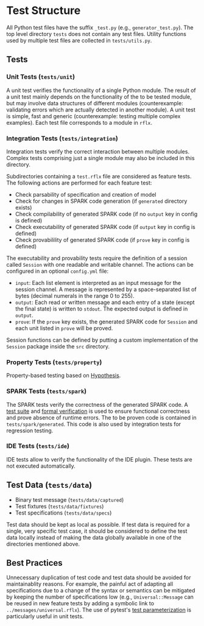 # Test Structure

All Python test files have the suffix `_test.py` (e.g., `generator_test.py`). The top level directory `tests` does not contain any test files. Utility functions used by multiple test files are collected in `tests/utils.py`.

## Tests

### Unit Tests (`tests/unit`)

A unit test verifies the functionality of a single Python module. The result of a unit test mainly depends on the functionality of the to be tested module, but may involve data structures of different modules (counterexample: validating errors which are actually detected in another module). A unit test is simple, fast and generic (counterexample: testing multiple complex examples). Each test file corresponds to a module in `rflx`.

### Integration Tests (`tests/integration`)

Integration tests verify the correct interaction between multiple modules. Complex tests comprising just a single module may also be included in this directory.

Subdirectories containing a `test.rflx` file are considered as feature tests. The following actions are performed for each feature test:

- Check parsability of specification and creation of model
- Check for changes in SPARK code generation (if `generated` directory exists)
- Check compilability of generated SPARK code (if no `output` key in config is defined)
- Check executability of generated SPARK code (if `output` key in config is defined)
- Check provabilility of generated SPARK code (if `prove` key in config is defined)

The executability and provability tests require the definition of a session called `Session` with one readable and writable channel. The actions can be configured in an optional `config.yml` file:

- `input`: Each list element is interpreted as an input message for the session channel. A message is represented by a space-separated list of bytes (decimal numerals in the range 0 to 255).
- `output`: Each read or written message and each entry of a state (except the final state) is written to `stdout`. The expected output is defined in `output`.
- `prove`: If the `prove` key exists, the generated SPARK code for `Session` and each unit listed in `prove` will be proved.

Session functions can be defined by putting a custom implementation of the `Session` package inside the `src` directory.

### Property Tests (`tests/property`)

Property-based testing based on [Hypothesis](https://hypothesis.readthedocs.io/).

### SPARK Tests (`tests/spark`)

The SPARK tests verify the correctness of the generated SPARK code. A [test suite](https://docs.adacore.com/live/wave/aunit/html/aunit_cb/aunit_cb.html) and [formal verification](https://docs.adacore.com/live/wave/spark2014/html/spark2014_ug/en/gnatprove.html) is used to ensure functional correctness and prove absence of runtime errors. The to be proven code is contained in `tests/spark/generated`. This code is also used by integration tests for regression testing.

### IDE Tests (`tests/ide`)

IDE tests allow to verify the functionality of the IDE plugin. These tests are not executed automatically.

## Test Data (`tests/data`)

- Binary test message (`tests/data/captured`)
- Test fixtures (`tests/data/fixtures`)
- Test specifications (`tests/data/specs`)

Test data should be kept as local as possible. If test data is required for a single, very specific test case, it should be considered to define the test data locally instead of making the data globally available in one of the directories mentioned above.

## Best Practices

Unnecessary duplication of test code and test data should be avoided for maintainablity reasons. For example, the painful act of adapting all specifications due to a change of the syntax or semantics can be mitigated by keeping the number of specifications low (e.g., `Universal::Message` can be reused in new feature tests by adding a symbolic link to `../messages/universal.rflx`). The use of pytest's [test parameterization](https://docs.pytest.org/en/stable/parametrize.html) is particularly useful in unit tests.

